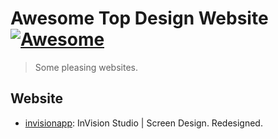 # Awesome Top Design Website [![Awesome](https://cdn.rawgit.com/sindresorhus/awesome/d7305f38d29fed78fa85652e3a63e154dd8e8829/media/badge.svg)](https://github.com/sindresorhus/awesome)
> Some pleasing websites.


## Website

* [invisionapp](https://www.invisionapp.com/studio): InVision Studio | Screen Design. Redesigned.